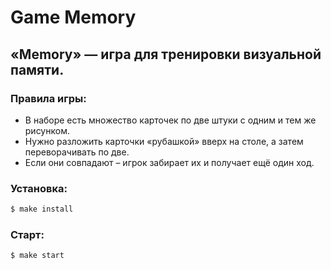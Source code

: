 # Game Memory
## «Memory» — игра для тренировки визуальной памяти.

### Правила игры:
- В наборе есть множество карточек по две штуки с одним и тем же рисунком.
- Нужно разложить карточки «рубашкой» вверх на столе, а затем переворачивать по две.
- Если они совпадают – игрок забирает их и получает ещё один ход.

###  Установка: 

```sh
$ make install
```
###  Старт: 

```sh
$ make start
```